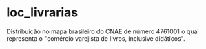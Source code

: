# loc_livrarias
Distribuição no mapa brasileiro do CNAE de número 4761001 o qual representa o "comércio varejista de livros, inclusive didáticos".
